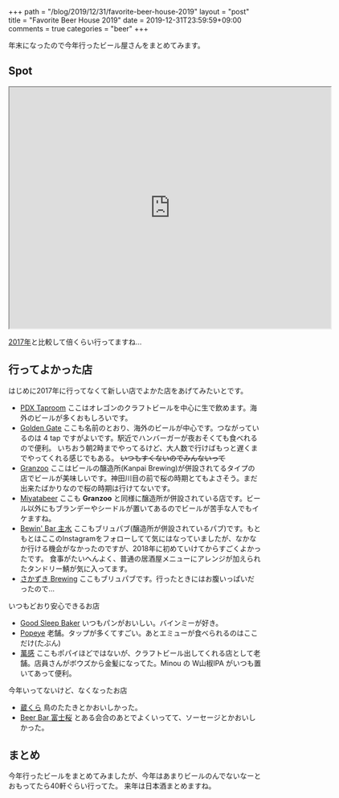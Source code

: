 +++
path = "/blog/2019/12/31/favorite-beer-house-2019"
layout = "post"
title = "Favorite Beer House 2019"
date = 2019-12-31T23:59:59+09:00
comments = true
categories = "beer"
+++

年末になったので今年行ったビール屋さんをまとめてみます。

## Spot

<iframe src="https://www.google.com/maps/d/u/0/embed?mid=1zPHCWSOnz860vvp5ZPUHGPaist8lPDWO" width="640" height="480"></iframe>

[2017年](https://blog.katsyoshi.org/blog/2017/12/30/favorite-beer-house/)と比較して倍くらい行ってますね…

## 行ってよかった店

はじめに2017年に行ってなくて新しい店でよかた店をあげてみたいとです。

- [PDX Taproom](http://www.pdxtap.com/)
ここはオレゴンのクラフトビールを中心に生で飲めます。海外のビールが多くおもしろいです。
- [Golden Gate](https://www.facebook.com/goldengate01/)
ここも名前のとおり、海外のビールが中心です。つながっているのは 4 tap ですがよいです。駅近でハンバーガーが夜おそくても食べれるので便利。
いちおう朝2畤までやってるけど、大人数で行けばもっと遅くまでやってくれる感じでもある。
~~いつもすくないのでみんないって~~
- [Granzoo](https://granzoo-beer.com/)
ここはビールの醸造所(Kanpai Brewing)が併設されてるタイプの店でビールが美味しいです。神田川目の前で桜の時期とてもよさそう。まだ出来たばかりなので桜の時期は行けてないです。
- [Miyatabeer](https://www.miyatabeer.com/)
ここも **Granzoo** と同様に醸造所が併設されている店です。ビール以外にもブランデーやシードルが置いてあるのでビールが苦手な人でもイケますね。
- [Bewin' Bar 主水](http://www.brewinbar.com/)
ここもブリュパブ(醸造所が併設されているパブ)です。もともとはここのInstagramをフォローしてて気にはなっていましたが、なかなか行ける機会がなかったのですが、2018年に初めていけてからすごくよかったです。
食事がたいへんよく、普通の居酒屋メニューにアレンジが加えられたタンドリー鯖が気に入ってます。
- [さかずき Brewing](https://www.facebook.com/sakaduki/)
ここもブリュパブです。行ったときにはお腹いっぱいだったので…


いつもどおり安心できるお店

- [Good Sleep Baker](http://goodsleepbaker.com/)
いつもパンがおいしい。バインミーが好き。
- [Popeye](http://www.lares.dti.ne.jp/~ppy/)
老舗。タップが多くてすごい。あとエミューが食べられるのはここだけ(たぶん)
- [萬感](https://ban-kan.com/)
ここもポパイほどではないが、クラフトビール出してくれる店として老舗。店員さんがボウズから金髪になってた。Minou の W山椒IPA がいつも置いてあって便利。

今年いってないけど、なくなったお店

- [蔵くら](https://www.facebook.com/kurakura.kanda)
鳥のたたきとかおいしかった。
- [Beer Bar 富士桜](https://www.sylvans.jp/topics/beer-bar-%E5%AF%8C%E5%A3%AB%E6%A1%9C%E9%96%89%E5%BA%97%E3%81%AE%E3%81%8A%E7%9F%A5%E3%82%89%E3%81%9B.html)
とある会合のあとでよくいってて、ソーセージとかおいしかった。

## まとめ

今年行ったビールをまとめてみましたが、今年はあまりビールのんでないなーとおもってたら40軒ぐらい行ってた。
来年は日本酒まとめますね。
